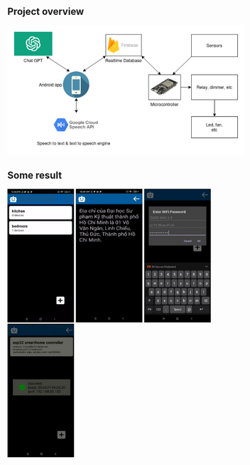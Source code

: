 
## Project overview
<img style="background-color:white;padding:15px" src="./img/overview.png"></img>

## Some result

<img style="height:300px; width:150px;" src="./img/result1.png"></img>
<img style="height:300px; width:150px;"  src="./img/result2.png"></img>
<img style="height:300px; width:150px;"  src="./img/result3.png"></img>
<img style="height:300px; width:150px;"  src="./img/result4.png"></img>
